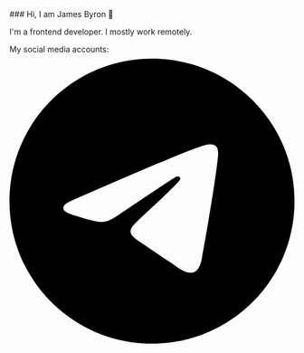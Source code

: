 <link rel="stylesheet" href="https://cdnjs.cloudflare.com/ajax/libs/font-awesome/6.5.2/css/all.min.css">
### Hi, I am James Byron 👋

I'm a frontend developer.
I mostly work remotely.

My social media accounts:
<a href="https://t.me/iamjamesfd">
  <i class="fa-brands fa-telegram"></i>
  <svg xmlns="http://www.w3.org/2000/svg" viewBox="0 0 496 512"><!--!Font Awesome Free 6.5.2 by @fontawesome - https://fontawesome.com License - https://fontawesome.com/license/free Copyright 2024 Fonticons, Inc.--><path d="M248 8C111 8 0 119 0 256S111 504 248 504 496 393 496 256 385 8 248 8zM363 176.7c-3.7 39.2-19.9 134.4-28.1 178.3-3.5 18.6-10.3 24.8-16.9 25.4-14.4 1.3-25.3-9.5-39.3-18.7-21.8-14.3-34.2-23.2-55.3-37.2-24.5-16.1-8.6-25 5.3-39.5 3.7-3.8 67.1-61.5 68.3-66.7 .2-.7 .3-3.1-1.2-4.4s-3.6-.8-5.1-.5q-3.3 .7-104.6 69.1-14.8 10.2-26.9 9.9c-8.9-.2-25.9-5-38.6-9.1-15.5-5-27.9-7.7-26.8-16.3q.8-6.7 18.5-13.7 108.4-47.2 144.6-62.3c68.9-28.6 83.2-33.6 92.5-33.8 2.1 0 6.6 .5 9.6 2.9a10.5 10.5 0 0 1 3.5 6.7A43.8 43.8 0 0 1 363 176.7z"/></svg>
</a>
